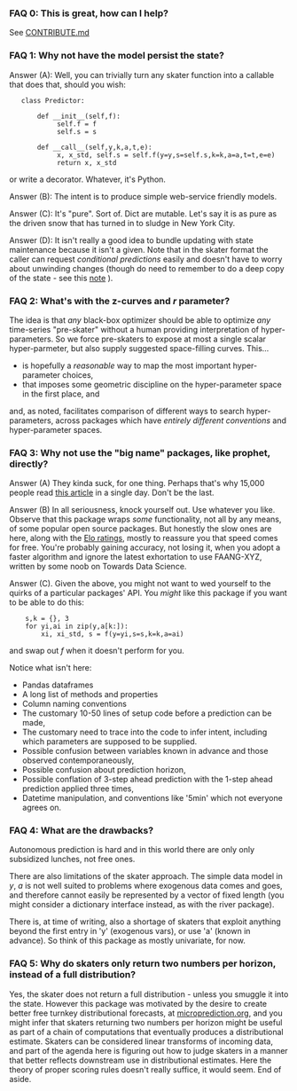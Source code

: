

### FAQ 0: This is great, how can I help?
    
See  [CONTRIBUTE.md](https://github.com/microprediction/timemachines/blob/main/CONTRIBUTE.md)
    
    
### FAQ 1: Why not have the model persist the state?

Answer (A): Well, you can trivially turn any skater function into a callable that does that, should you wish: 

       class Predictor:
   
           def __init__(self,f):
                self.f = f
                self.s = s

           def __call__(self,y,k,a,t,e):
                x, x_std, self.s = self.f(y=y,s=self.s,k=k,a=a,t=t,e=e)
                return x, x_std

or write a decorator. Whatever, it's Python. 

Answer (B): The intent is to produce simple web-service friendly models. 

Answer (C): It's "pure". Sort of. Dict are mutable. Let's say it is as pure as the driven snow that has turned in to sludge in New York City. 

Answer (D): It isn't really a good idea to bundle updating with state maintenance because it isn't a given. Note that in the skater format the caller can request *conditional predictions* easily and doesn't have to worry about unwinding changes (though do need to remember to do a deep copy of the state - see this [note](https://github.com/microprediction/timemachines/issues/51) ). 

### FAQ 2: What's with the z-curves and *r* parameter?

The idea is that *any* black-box optimizer should be able to optimize *any* time-series "pre-skater" without a human providing interpretation of hyper-parameters. So we force pre-skaters to expose at most a single scalar hyper-parmeter, but also supply suggested space-filling curves. This...

- is hopefully a *reasonable* way to map the most important hyper-parameter choices,
- that imposes some geometric discipline on the hyper-parameter space in the first place, and

and, as noted, facilitates comparison of different ways to search hyper-parameters, across packages which have *entirely different conventions* and hyper-parameter spaces. 

### FAQ 3: Why not use the "big name" packages, like prophet, directly?

Answer (A) They kinda suck, for one thing. Perhaps that's why 15,000 people read [this article](https://www.microprediction.com/blog/prophet) in a single day. Don't be the last.  

Answer (B) In all seriousness, knock yourself out. Use whatever you like. Observe that this package wraps *some* functionality, not all by any means, of some popular open source packages. But honestly the slow ones are here, along with the [Elo ratings](https://microprediction.github.io/timeseries-elo-ratings/html_leaderboards/univariate-k_003.html), mostly to reassure you that speed comes for free. You're probably gaining accuracy, not losing it, when you adopt a faster algorithm and ignore the latest exhortation to use FAANG-XYZ, written by some noob on Towards Data Science.   

Answer (C). Given the above, you might not want to wed yourself to the quirks of a particular packages' API. You *might* like this package if you want to be able to do this:

        s,k = {}, 3
        for yi,ai in zip(y,a[k:]): 
            xi, xi_std, s = f(y=yi,s=s,k=k,a=ai)

and swap out *f* when it doesn't perform for you. 

Notice what isn't here: 
 - Pandas dataframes
 - A long list of methods and properties 
 - Column naming conventions 
 - The customary 10-50 lines of setup code before a prediction can be made,
 - The customary need to trace into the code to infer intent, including which parameters are supposed to be supplied. 
 - Possible confusion between variables known in advance and those observed contemporaneously,
 - Possible confusion about prediction horizon,
 - Possible conflation of 3-step ahead prediction with the 1-step ahead prediction applied three times, 
 - Datetime manipulation, and conventions like '5min' which not everyone agrees on. 


### FAQ 4: What are the drawbacks? 
Autonomous prediction is hard and in this world there are only only subsidized lunches, not free ones.  

There are also limitations of the skater approach. The simple data model in *y*, *a* is not well suited to problems where exogenous data comes and goes, and therefore cannot easily be represented by a vector of fixed length (you might consider a dictionary interface instead, as with
the river package). 

There is, at time of writing, also a shortage of skaters that exploit anything beyond the first entry in 'y' (exogenous vars), or use 'a' (known in advance). So think of this package as mostly univariate, for now. 

### FAQ 5: Why do skaters only return two numbers per horizon, instead of a full distribution? 

Yes, the skater does not return a full distribution - unless you smuggle it into the state. 
However this package was motivated by the desire to create better free turnkey distributional forecasts, at [microprediction.org](https://www.microprediction.org), and you might infer that skaters returning two numbers per horizon might be useful 
as part of a chain of computations that eventually produces a distributional estimate. Skaters can be considered linear transforms
of incoming data, and part of the agenda here is figuring out how to judge skaters
in a manner that better reflects downstream use in distributional estimates. Here the theory of proper scoring rules doesn't really suffice, it would seem. End of aside.  
 

